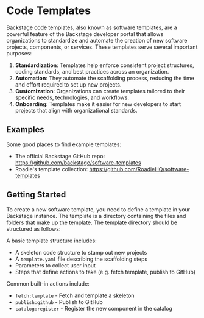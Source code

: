 # Code Templates

Backstage code templates, also known as software templates, are a powerful feature of the Backstage developer portal that allows organizations to standardize and automate the creation of new software projects, components, or services. These templates serve several important purposes:

1. **Standardization**: Templates help enforce consistent project structures, coding standards, and best practices across an organization.
2. **Automation**: They automate the scaffolding process, reducing the time and effort required to set up new projects.
3. **Customization**: Organizations can create templates tailored to their specific needs, technologies, and workflows.
4. **Onboarding**: Templates make it easier for new developers to start projects that align with organizational standards.

## Examples

Some good places to find example templates:

- The official Backstage GitHub repo: https://github.com/backstage/software-templates
- Roadie's template collection: https://github.com/RoadieHQ/software-templates

## Getting Started

To create a new software template, you need to define a template in your Backstage instance. The template is a directory containing the files and folders that make up the template. The template directory should be structured as follows:

A basic template structure includes:

- A skeleton code structure to stamp out new projects
- A `template.yaml` file describing the scaffolding steps
- Parameters to collect user input
- Steps that define actions to take (e.g. fetch template, publish to GitHub)

Common built-in actions include:

- `fetch:template` - Fetch and template a skeleton
- `publish:github` - Publish to GitHub
- `catalog:register` - Register the new component in the catalog
